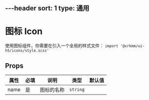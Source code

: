 ---header
sort: 1
type: 通用
---
# 图标 Icon
使用图标组件，你需要在引入一个全局的样式文件：
`import '@xrkmm/ui-h5/icons/style.scss'`

<demo>

## Props
| 属性 | 必填 | 说明 | 类型 | 默认值 |
| --- | --- | --- | --- | --- |
| name | 是 | 图标的名称 | `string` |  |
